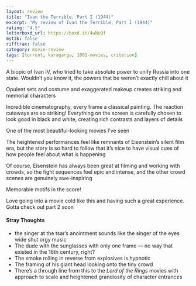 ```yaml
---
layout: review
title: "Ivan the Terrible, Part I (1944)"
excerpt: "My review of Ivan the Terrible, Part I (1944)"
rating: "4.5"
letterboxd_url: https://boxd.it/4wNuQf
mst3k: false
rifftrax: false
category: movie-review
tags: [torrent, karagarga, 1001-movies, criterion]
---
```


A biopic of Ivan IV, who tried to take absolute power to unify Russia into one state. Wouldn’t you know it, the powers that be weren’t exactly chill about it

Opulent sets and costume and exaggerated makeup creates striking and memorial characters

Incredible cinematography, every frame a classical painting. The reaction cutaways are so striking! Everything on the screen is carefully chosen to look good in black and white, creating rich contrasts and layers of details

One of the most beautiful-looking movies I’ve seen

The heightened performances feel like remnants of Eisenstein’s silent film era, but the story is so hard to follow that it’s nice to have visual cues of how people feel about what is happening

Of course, Eisenstein has always been great at filming and working with crowds, so the fight sequences feel epic and intense, and the other crowd scenes are genuinely awe-inspiring

Memorable motifs in the score!

Love going into a movie cold like this and having such a great experience. Gotta check out part 2 soon

#### Stray Thoughts

- the singer at the tsar’s anointment sounds like the singer of the eyes wide shut orgy music
- The dude with the sunglasses with only one frame — no way that existed in the 16th century, right?
- The smoke rolling in reverse from explosives is hypnotic
- The framing of his giant head looking onto the tiny crowd
- There’s a through line from this to the<i> Lord of the Rings </i>movies with approach to scale and heightened grandiosity of character entrances
